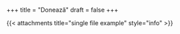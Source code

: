 +++
title = "Donează"
draft = false
+++

{{< attachments title="single file example" style="info" >}}
